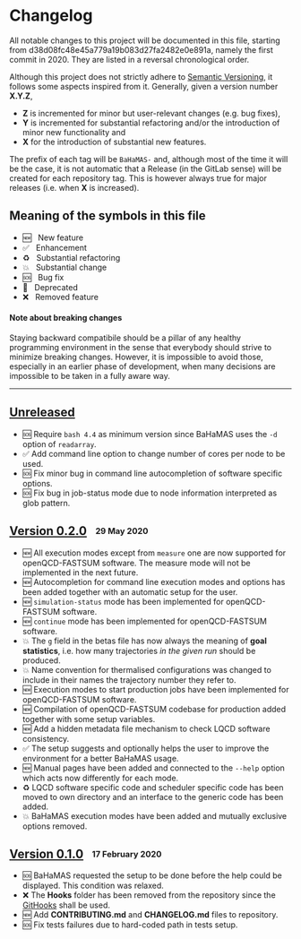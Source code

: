 # Changelog

All notable changes to this project will be documented in this file, starting from d38d08fc48e45a779a19b083d27fa2482e0e891a, namely the first commit in 2020.
They are listed in a reversal chronological order.

Although this project does not strictly adhere to [Semantic Versioning](https://semver.org/spec/v2.0.0.html), it follows some aspects inspired from it.
Generally, given a version number **X.Y.Z**,

* **Z** is incremented for minor but user-relevant changes (e.g. bug fixes),
* **Y** is incremented for substantial refactoring and/or the introduction of minor new functionality and
* **X** for the introduction of substantial new features.

The prefix of each tag will be `BaHaMAS-` and, although most of the time it will be the case, it is not automatic that a Release (in the GitLab sense) will be created for each repository tag.
This is however always true for major releases (i.e. when **X** is increased).

## Meaning of the symbols in this file

* :new:              &nbsp; New feature
* :white_check_mark: &nbsp; Enhancement
* :recycle:          &nbsp; Substantial refactoring
* :boom:             &nbsp; Substantial change
* :sos:              &nbsp; Bug fix
* :no_entry_sign:    &nbsp; Deprecated
* :x:                &nbsp; Removed feature

#### Note about breaking changes

Staying backward compatibile should be a pillar of any healthy programming environment in the sense that everybody should strive to minimize breaking changes.
However, it is impossible to avoid those, especially in an earlier phase of development, when many decisions are impossible to be taken in a fully aware way.

---

## [Unreleased]

* :sos: Require `bash 4.4` as minimum version since BaHaMAS uses the `-d` option of `readarray`.
* :white_check_mark: Add command line option to change number of cores per node to be used.
* :sos: Fix minor bug in command line autocompletion of software specific options.
* :sos: Fix bug in job-status mode due to node information interpreted as glob pattern.

## [Version 0.2.0] &ensp;<sub><sup>29 May 2020</sup></sub>

* :new: All execution modes except from `measure` one are now supported for openQCD-FASTSUM software. The measure mode will not be implemented in the next future.
* :new: Autocompletion for command line execution modes and options has been added together with an automatic setup for the user.
* :new: `simulation-status` mode has been implemented for openQCD-FASTSUM software.
* :new: `continue` mode has been implemented for openQCD-FASTSUM software.
* :boom: The `g` field in the betas file has now always the meaning of **goal statistics**, i.e. how many trajectories *in the given run* should be produced.
* :boom: Name convention for thermalised configurations was changed to include in their names the trajectory number they refer to.
* :new: Execution modes to start production jobs have been implemented for openQCD-FASTSUM software.
* :new: Compilation of openQCD-FASTSUM codebase for production added together with some setup variables.
* :new: Add a hidden metadata file mechanism to check LQCD software consistency.
* :white_check_mark: The setup suggests and optionally helps the user to improve the environment for a better BaHaMAS usage.
* :new: Manual pages have been added and connected to the `--help` option which acts now differently for each mode.
* :recycle: LQCD software specific code and scheduler specific code has been moved to own directory and an interface to the generic code has been added.
* :boom: BaHaMAS execution modes have been added and mutually exclusive options removed.

## [Version 0.1.0] &ensp;<sub><sup>17 February 2020</sup></sub>

* :sos: BaHaMAS requested the setup to be done before the help could be displayed. This condition was relaxed.
* :x: The **Hooks** folder has been removed from the repository since the [GitHooks](https://github.com/AxelKrypton/GitHooks) shall be used.
* :new: Add **CONTRIBUTING.md** and **CHANGELOG.md** files to repository.
* :sos: Fix tests failures due to hard-coded path in tests setup.


[Unreleased]: https://gitlab.itp.uni-frankfurt.de/lattice-qcd/ag-philipsen/BaHaMAS/compare/BaHaMAS-0.2.0...develop
[Version 0.2.0]: https://gitlab.itp.uni-frankfurt.de/lattice-qcd/ag-philipsen/BaHaMAS/-/releases/BaHaMAS-0.2.0
[Version 0.1.0]: https://gitlab.itp.uni-frankfurt.de/lattice-qcd/ag-philipsen/BaHaMAS/-/releases/BaHaMAS-0.1.0
